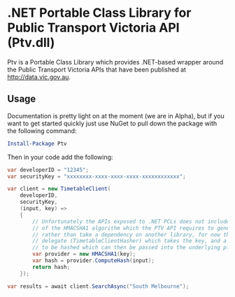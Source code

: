 .NET Portable Class Library for Public Transport Victoria API (Ptv.dll)
=======================================================================

Ptv is a Portable Class Library which provides .NET-based wrapper around the Public Transport Victoria APIs that have been published at http://data.vic.gov.au.

Usage
-----

Documentation is pretty light on at the moment (we are in Alpha), but if you want to get started quickly just use NuGet to pull down the package with the following command:

```PowerShell
Install-Package Ptv
```

Then in your code add the following:

```C#
var developerID = "12345";
var securityKey = "xxxxxxxx-xxxx-xxxx-xxxx-xxxxxxxxxxxx";

var client = new TimetableClient(
    developerID,
    securityKey,
    (input, key) =>
    {
		// Unfortunately the APIs exposed to .NET PCLs does not include an implementation
		// of the HMACSHA1 algorithm which the PTV API requires to generate signatures, so
		// rather than take a dependency on another library, for now the API defines a
		// delegate (TimetableClientHasher) which takes the key, and a sequence of bytes
		// to be hashed which can then be passed into the underlying platforms APIs.
        var provider = new HMACSHA1(key);
        var hash = provider.ComputeHash(input);
        return hash;
    });

var results = await client.SearchAsync("South Melbourne");
```